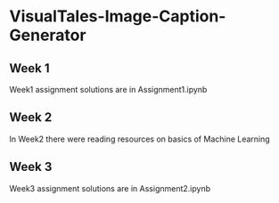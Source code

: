 # VisualTales-Image-Caption-Generator

## Week 1 
Week1 assignment solutions are in Assignment1.ipynb
## Week 2
In Week2 there were reading resources on basics of Machine Learning
## Week 3
Week3 assignment solutions are in Assignment2.ipynb


